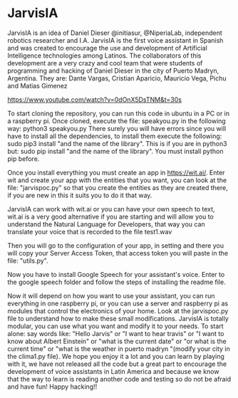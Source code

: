 # JarvisIA
JarvisIA is an idea of Daniel Dieser @initiasur, @NiperiaLab, independent robotics researcher and I.A. JarvisIA is the first voice assistant in Spanish and was created to encourage the use and development of Artificial Intelligence technologies among Latinos. The collaborators of this development are a very crazy and cool team that were students of programming and hacking of Daniel Dieser in the city of Puerto Madryn, Argentina. They are: Dante Vargas, Cristian Aparicio, Mauricio Vega, Pichu and Matias Gimenez

https://www.youtube.com/watch?v=0dOnX5DsTNM&t=30s

To start cloning the repository, you can run this code in ubuntu in a PC or in a raspberry pi.
Once cloned, execute the file: speakyou.py in the following way: python3 speakyou.py
There surely you will have errors since you will have to install all the dependencies, to install them execute the following: sudo pip3 install "and the name of the library". This is if you are in python3 but: sudo pip install "and the name of the library". You must install python pip before.

Once you install everything you must create an app in https://wit.ai/.
Enter wit and create your app with the entities that you want, you can look at the file: "jarvispoc.py" so that you create the entities as they are created there, if you are new in this it suits you to do it that way.

JarvisIA can work with wit.ai or you can have your own speech to text, wit.ai is a very good alternative if you are starting and will allow you to understand the Natural Language for Developers, that way you can translate your voice that is recorded to the file test1.wav

Then you will go to the configuration of your app, in setting and there you will copy your
Server Access Token, that access token you will paste in the file: "utils.py".


Now you have to install Google Speech for your assistant's voice. Enter
to the google speech folder and follow the steps of installing the readme file.

Now it will depend on how you want to use your assistant, you can run everything in one raspberry pi, or you can use a server and raspberry pi as modules that control the electronics of your home. Look at the jarvispoc.py file to understand how to make these small modifications.
JarvisIA is totally modular, you can use what you want and modify it to your needs.
To start alone: ​​say words like: "Hello Jarvis" or "I want to hear travis" or "I want to know about Albert Einstein" or "what is the current date" or "or what is the current time" or "what is the weather in puerto madryn "(modify your city in the clima1.py file).
We hope you enjoy it a lot and you can learn by playing with it, we have not released all the code but a great part to encourage the development of voice assistants in Latin America and because we know that the way to learn is reading another code and testing so do not be afraid and have fun! 
Happy hacking!!
